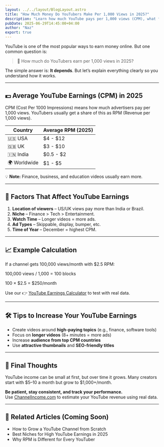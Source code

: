 ```yaml
---
layout: ../../layout/BlogLayout.astro
title: "How Much Money Do YouTubers Make Per 1,000 Views in 2025?"
description: "Learn how much YouTube pays per 1,000 views (CPM), what factors affect earnings, and how creators can increase their revenue in 2025."
pubDate: 2025-06-29T14:45:00+04:00
author: "Naz"
export: true
---
```


YouTube is one of the most popular ways to earn money online. But one common question is:

> 💬 How much do YouTubers earn per 1,000 views in 2025?

The simple answer is: **It depends**. But let’s explain everything clearly so you understand how it works.

---

## 💵 Average YouTube Earnings (CPM) in 2025

CPM (Cost Per 1000 Impressions) means how much advertisers pay per 1,000 views. YouTubers usually get a share of this as RPM (Revenue per 1,000 views).

| Country      | Average RPM (2025) |
|--------------|--------------------|
| 🇺🇸 USA      | $4 - $12           |
| 🇬🇧 UK       | $3 - $10           |
| 🇮🇳 India    | $0.5 - $2          |
| 🌍 Worldwide | $1 - $5            |

💡 **Note:** Finance, business, and education videos usually earn more.

---

## 🎯 Factors That Affect YouTube Earnings

1. **Location of viewers** – US/UK views pay more than India or Brazil.
2. **Niche** – Finance > Tech > Entertainment.
3. **Watch Time** – Longer videos = more ads.
4. **Ad Types** – Skippable, display, bumper, etc.
5. **Time of Year** – December = highest CPM.

---

## 📈 Example Calculation

If a channel gets 100,000 views/month with $2.5 RPM:

100,000 views / 1,000 = 100 blocks

100 × $2.5 = $250/month


Use our 👉 [YouTube Earnings Calculator](/) to test with real data.

---

## 🛠️ Tips to Increase Your YouTube Earnings

- Create videos around **high-paying topics** (e.g., finance, software tools)
- Focus on **longer videos** (8+ minutes = more ads)
- Increase **audience from top CPM countries**
- Use **attractive thumbnails** and **SEO-friendly titles**

---

## 🤔 Final Thoughts

YouTube income can be small at first, but over time it grows. Many creators start with $5–10 a month but grow to $1,000+/month.

**Be patient, stay consistent, and track your performance.**  
Use [ChannelIncome.com](/) to estimate your YouTube revenue using real data.

---

## 📝 Related Articles (Coming Soon)

- How to Grow a YouTube Channel from Scratch
- Best Niches for High YouTube Earnings in 2025
- Why RPM is Different for Every YouTuber


